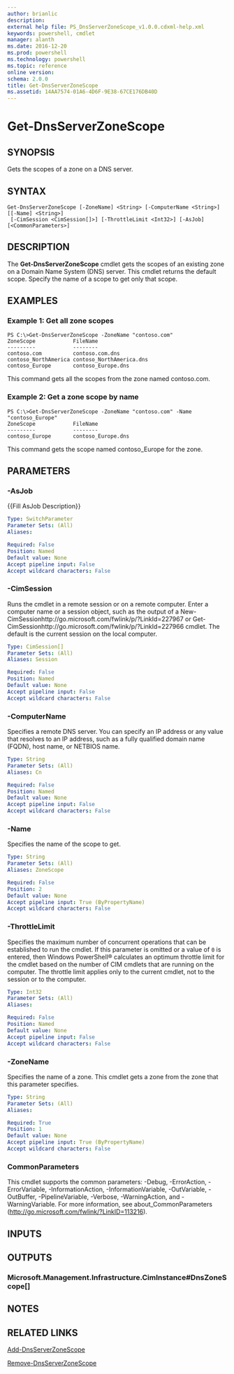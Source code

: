 ```yaml
---
author: brianlic
description: 
external help file: PS_DnsServerZoneScope_v1.0.0.cdxml-help.xml
keywords: powershell, cmdlet
manager: alanth
ms.date: 2016-12-20
ms.prod: powershell
ms.technology: powershell
ms.topic: reference
online version: 
schema: 2.0.0
title: Get-DnsServerZoneScope
ms.assetid: 14AA7574-01A6-4D6F-9E38-67CE176DB40D
---
```


# Get-DnsServerZoneScope

## SYNOPSIS
Gets the scopes of a zone on a DNS server.

## SYNTAX

```
Get-DnsServerZoneScope [-ZoneName] <String> [-ComputerName <String>] [[-Name] <String>]
 [-CimSession <CimSession[]>] [-ThrottleLimit <Int32>] [-AsJob] [<CommonParameters>]
```

## DESCRIPTION
The **Get-DnsServerZoneScope** cmdlet gets the scopes of an existing zone on a Domain Name System (DNS) server.
This cmdlet returns the default scope.
Specify the name of a scope to get only that scope.

## EXAMPLES

### Example 1: Get all zone scopes
```
PS C:\>Get-DnsServerZoneScope -ZoneName "contoso.com"
ZoneScope            FileName
---------            --------
contoso.com          contoso.com.dns
contoso_NorthAmerica contoso_NorthAmerica.dns
contoso_Europe       contoso_Europe.dns
```

This command gets all the scopes from the zone named contoso.com.

### Example 2: Get a zone scope by name
```
PS C:\>Get-DnsServerZoneScope -ZoneName "contoso.com" -Name "contoso_Europe"
ZoneScope            FileName
---------            --------
contoso_Europe       contoso_Europe.dns
```

This command gets the scope named contoso_Europe for the zone.

## PARAMETERS

### -AsJob
{{Fill AsJob Description}}

```yaml
Type: SwitchParameter
Parameter Sets: (All)
Aliases: 

Required: False
Position: Named
Default value: None
Accept pipeline input: False
Accept wildcard characters: False
```

### -CimSession
Runs the cmdlet in a remote session or on a remote computer.
Enter a computer name or a session object, such as the output of a New-CimSessionhttp://go.microsoft.com/fwlink/p/?LinkId=227967 or Get-CimSessionhttp://go.microsoft.com/fwlink/p/?LinkId=227966 cmdlet.
The default is the current session on the local computer.

```yaml
Type: CimSession[]
Parameter Sets: (All)
Aliases: Session

Required: False
Position: Named
Default value: None
Accept pipeline input: False
Accept wildcard characters: False
```

### -ComputerName
Specifies a remote DNS server.
You can specify an IP address or any value that resolves to an IP address, such as a fully qualified domain name (FQDN), host name, or NETBIOS name.

```yaml
Type: String
Parameter Sets: (All)
Aliases: Cn

Required: False
Position: Named
Default value: None
Accept pipeline input: False
Accept wildcard characters: False
```

### -Name
Specifies the name of the scope to get.

```yaml
Type: String
Parameter Sets: (All)
Aliases: ZoneScope

Required: False
Position: 2
Default value: None
Accept pipeline input: True (ByPropertyName)
Accept wildcard characters: False
```

### -ThrottleLimit
Specifies the maximum number of concurrent operations that can be established to run the cmdlet.
If this parameter is omitted or a value of `0` is entered, then Windows PowerShell® calculates an optimum throttle limit for the cmdlet based on the number of CIM cmdlets that are running on the computer.
The throttle limit applies only to the current cmdlet, not to the session or to the computer.

```yaml
Type: Int32
Parameter Sets: (All)
Aliases: 

Required: False
Position: Named
Default value: None
Accept pipeline input: False
Accept wildcard characters: False
```

### -ZoneName
Specifies the name of a zone.
This cmdlet gets a zone from the zone that this parameter specifies.

```yaml
Type: String
Parameter Sets: (All)
Aliases: 

Required: True
Position: 1
Default value: None
Accept pipeline input: True (ByPropertyName)
Accept wildcard characters: False
```

### CommonParameters
This cmdlet supports the common parameters: -Debug, -ErrorAction, -ErrorVariable, -InformationAction, -InformationVariable, -OutVariable, -OutBuffer, -PipelineVariable, -Verbose, -WarningAction, and -WarningVariable. For more information, see about_CommonParameters (http://go.microsoft.com/fwlink/?LinkID=113216).

## INPUTS

## OUTPUTS

### Microsoft.Management.Infrastructure.CimInstance#DnsZoneScope[]

## NOTES

## RELATED LINKS

[Add-DnsServerZoneScope](./Add-DnsServerZoneScope.md)

[Remove-DnsServerZoneScope](./Remove-DnsServerZoneScope.md)

